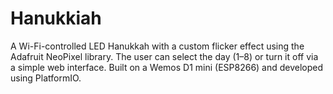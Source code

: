 # Hanukkiah
A Wi-Fi-controlled LED Hanukkah  with a custom flicker effect using the Adafruit NeoPixel library. The user can select the day (1–8) or turn it off via a simple web interface.  Built on a Wemos D1 mini (ESP8266) and developed using PlatformIO.
